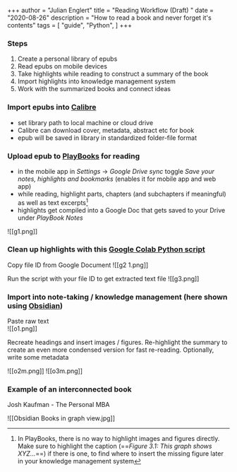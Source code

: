+++
author = "Julian Englert"
title = "Reading Workflow (Draft) "
date = "2020-08-26"
description = "How to read a book and never forget it's contents"
tags = [
    "guide",
    "Python",
]
+++

### Steps
1. Create a personal library of epubs
2. Read epubs on mobile devices
3. Take highlights while reading to construct a summary of the book
4. Import highlights into knowledge management system
5. Work with the summarized books and connect ideas

### Import epubs into [Calibre](https://calibre-ebook.com/)
- set library path to local machine or cloud drive
- Calibre can download cover, metadata, abstract etc for book
- epub will be saved in library in standardized folder-file format

### Upload epub to [PlayBooks](https://play.google.com/books) for reading
- in the mobile app in *Settings* -> *Google Drive sync* toggle *Save your notes, highlights and bookmarks* (enables it for mobile app and web app)
- while reading, highlight parts, chapters (and subchapters if meaningful) as well as text excerpts[^figures] 
- highlights get compiled into a Google Doc that gets saved to your Drive under *PlayBook Notes*

![[g1.png]]
### Clean up highlights with this [Google Colab Python script](https://colab.research.google.com/drive/1YOfi97SG_1fO2iHFupG5doP2xRNiWXZN)
Copy file ID from Google Document 
![[g2 1.png]]

Run the script with your file ID to get extracted text file 
![[g3.png]]

### Import into note-taking / knowledge management (here shown using [Obsidian](https://obsidian.md))

Paste raw text  
![[o1.png]]


Recreate headings and insert images / figures. Re-highlight the summary to create an even more condensed version for fast re-reading. Optionally, write some metadata 

![[o2m.png]]
![[o3m.png]]

### Example of an interconnected book

Josh Kaufman - The Personal MBA

![[Obsidian Books in graph view.jpg]]


[^figures]: In PlayBooks, there is no way to highlight images and figures directly. Make sure to highlight the caption (==*Figure 3.1: This graph shows XYZ...*==) if there is one, to find where to insert the missing figure later in your knowledge management system
